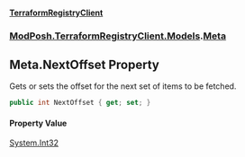 #### [TerraformRegistryClient](index.md 'index')
### [ModPosh.TerraformRegistryClient.Models](ModPosh.TerraformRegistryClient.Models.md 'ModPosh.TerraformRegistryClient.Models').[Meta](ModPosh.TerraformRegistryClient.Models.Meta.md 'ModPosh.TerraformRegistryClient.Models.Meta')

## Meta.NextOffset Property

Gets or sets the offset for the next set of items to be fetched.

```csharp
public int NextOffset { get; set; }
```

#### Property Value
[System.Int32](https://docs.microsoft.com/en-us/dotnet/api/System.Int32 'System.Int32')